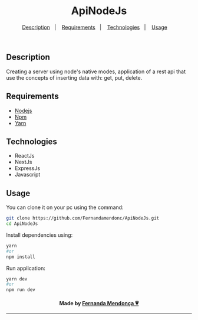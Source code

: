 <h1 align="center">
  ApiNodeJs
</h1>

<p align="center">
  <a href="#description">Description</a>&nbsp;&nbsp;&nbsp;|&nbsp;&nbsp;&nbsp;
  <a href="#requirements">Requirements</a>&nbsp;&nbsp;&nbsp;|&nbsp;&nbsp;&nbsp;
  <a href="#technologies">Technologies</a>&nbsp;&nbsp;&nbsp;|&nbsp;&nbsp;&nbsp;
  <a href="#usage">Usage</a>&nbsp;&nbsp;&nbsp;&nbsp;&nbsp;&nbsp;
</p>

<br />

## Description

Creating a server using node's native modes, application of a rest api that use the concepts of inserting data with: get, put, delete.

## Requirements

- [Nodejs](https://nodejs.org/en/)
- [Npm](https://www.npmjs.com/)
- [Yarn](https://yarnpkg.com/)

## Technologies

- ReactJs
- NextJs
- ExpressJs
- Javascript

## Usage

You can clone it on your pc using the command:

```bash
git clone https://github.com/Fernandamendonc/ApiNodeJs.git
cd ApiNodeJs
```

Install dependencies using:

```bash
yarn
#or
npm install
```

Run application:

```bash
yarn dev
#or
npm run dev
```

<h4 align="center">
  Made by <a href="(https://github.com/Fernandamendonc)">Fernanda Mendonça 💗</a>
</h4>

<hr />
